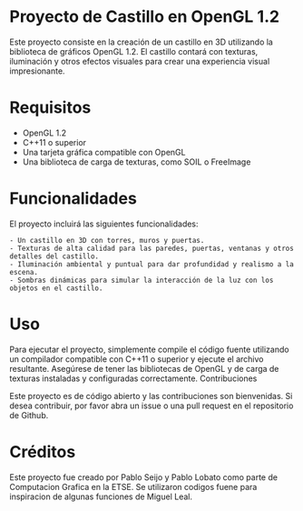 # Proyecto de Castillo en OpenGL 1.2

Este proyecto consiste en la creación de un castillo en 3D utilizando la biblioteca de gráficos OpenGL 1.2. El castillo contará con texturas, iluminación y otros efectos visuales para crear una experiencia visual impresionante.

# Requisitos

   - OpenGL 1.2
   - C++11 o superior
   - Una tarjeta gráfica compatible con OpenGL
   - Una biblioteca de carga de texturas, como SOIL o FreeImage

# Funcionalidades

El proyecto incluirá las siguientes funcionalidades:

    - Un castillo en 3D con torres, muros y puertas.
    - Texturas de alta calidad para las paredes, puertas, ventanas y otros detalles del castillo.
    - Iluminación ambiental y puntual para dar profundidad y realismo a la escena.
    - Sombras dinámicas para simular la interacción de la luz con los objetos en el castillo.

# Uso

Para ejecutar el proyecto, simplemente compile el código fuente utilizando un compilador compatible con C++11 o superior y ejecute el archivo resultante. Asegúrese de tener las bibliotecas de OpenGL y de carga de texturas instaladas y configuradas correctamente.
Contribuciones

Este proyecto es de código abierto y las contribuciones son bienvenidas. Si desea contribuir, por favor abra un issue o una pull request en el repositorio de Github.

# Créditos

Este proyecto fue creado por Pablo Seijo y Pablo Lobato como parte de Computacion Grafica en la ETSE. Se utilizaron codigos fuene para inspiracion de algunas funciones de Miguel Leal.
